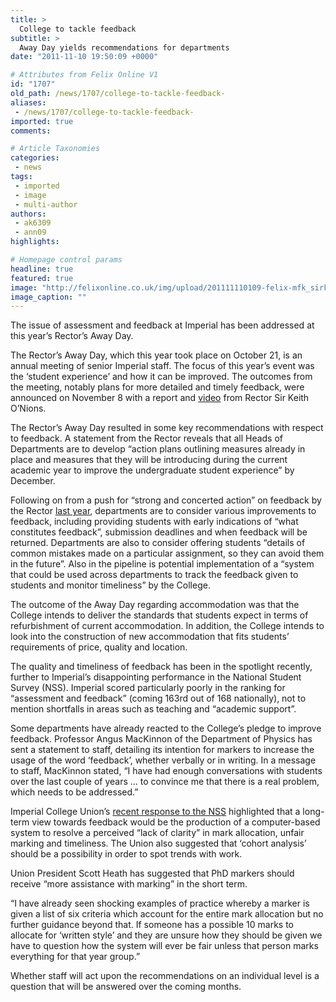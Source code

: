 ```yaml
---
title: >
  College to tackle feedback
subtitle: >
  Away Day yields recommendations for departments
date: "2011-11-10 19:50:09 +0000"

# Attributes from Felix Online V1
id: "1707"
old_path: /news/1707/college-to-tackle-feedback-
aliases:
 - /news/1707/college-to-tackle-feedback-
imported: true
comments:

# Article Taxonomies
categories:
 - news
tags:
 - imported
 - image
 - multi-author
authors:
 - ak6309
 - ann09
highlights:

# Homepage control params
headline: true
featured: true
image: "http://felixonline.co.uk/img/upload/201111110109-felix-mfk_sirkeitho_nions_012yo.jpg"
image_caption: ""
---
```


The issue of assessment and feedback at Imperial has been addressed at this year’s Rector’s Away Day.

The Rector’s Away Day, which this year took place on October 21, is an annual meeting of senior Imperial staff. The focus of this year’s event was the ‘student experience’ and how it can be improved. The outcomes from the meeting, notably plans for more detailed and timely feedback, were announced on November 8 with a report and [video](http://www2.imperial.ac.uk/imedia/) from Rector Sir Keith O’Nions.

The Rector’s Away Day resulted in some key recommendations with respect to feedback. A statement from the Rector reveals that all Heads of Departments are to develop “action plans outlining measures already in place and measures that they will be introducing during the current academic year to improve the undergraduate student experience” by December.

Following on from a push for “strong and concerted action” on feedback by the Rector [last year](http://felixonline.co.uk/?article=174), departments are to consider various improvements to feedback, including providing students with early indications of “what constitutes feedback”, submission deadlines and when feedback will be returned. Departments are also to consider offering students “details of common mistakes made on a particular assignment, so they can avoid them in the future”. Also in the pipeline is potential implementation of a “system that could be used across departments to track the feedback given to students and monitor timeliness” by the College.

The outcome of the Away Day regarding accommodation was that the College intends to deliver the standards that students expect in terms of refurbishment of current accommodation. In addition, the College intends to look into the construction of new accommodation that fits students’ requirements of price, quality and location.

The quality and timeliness of feedback has been in the spotlight recently, further to Imperial’s disappointing performance in the National Student Survey (NSS). Imperial scored particularly poorly in the ranking for “assessment and feedback” (coming 163rd out of 168 nationally), not to mention shortfalls in areas such as teaching and “academic support”.

Some departments have already reacted to the College’s pledge to improve feedback. Professor Angus MacKinnon of the Department of Physics has sent a statement to staff, detailing its intention for markers to increase the usage of the word ‘feedback’, whether verbally or in writing. In a message to staff, MacKinnon stated, “I have had enough conversations with students over the last couple of years … to convince me that there is a real problem, which needs to be addressed.”

Imperial College Union’s [recent response to the NSS](http://felixonline.co.uk/news/1606/union-first-to-provide-response-to-nss/) highlighted that a long-term view towards feedback would be the production of a computer-based system to resolve a perceived “lack of clarity” in mark allocation, unfair marking and timeliness. The Union also suggested that ‘cohort analysis’ should be a possibility in order to spot trends with work.

Union President Scott Heath has suggested that PhD markers should receive “more assistance with marking” in the short term.

“I have already seen shocking examples of practice whereby a marker is given a list of six criteria which account for the entire mark allocation but no further guidance beyond that. If someone has a possible 10 marks to allocate for ‘written style’ and they are unsure how they should be given we have to question how the system will ever be fair unless that person marks everything for that year group.”

Whether staff will act upon the recommendations on an individual level is a question that will be answered over the coming months.
